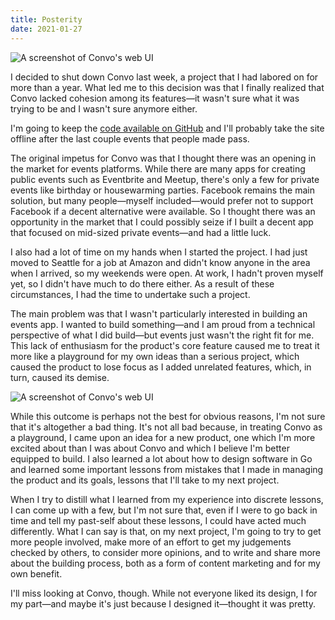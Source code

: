 ```yaml
---
title: Posterity
date: 2021-01-27
---
```


<p>
  <div class="fixed-img-spreader sixty-two">
    <div class="fixed-img-setter">
      <img src="{{ assets|key:'images/convo-1.png' }}"
        class="fixed-img"
        alt="A screenshot of Convo's web UI">
    </div>
  </div>
</p>

I decided to shut down Convo last week, a project that I had labored on for more than a year. What led me to this decision was that I finally realized that Convo lacked cohesion among its features—it wasn't sure what it was trying to be and I wasn't sure anymore either.

I'm going to keep the [code available on GitHub](https://github.com/hiconvo) and I'll probably take the site offline after the last couple events that people made pass.

The original impetus for Convo was that I thought there was an opening in the market for events platforms. While there are many apps for creating public events such as Eventbrite and Meetup, there's only a few for private events like birthday or housewarming parties. Facebook remains the main solution, but many people—myself included—would prefer not to support Facebook if a decent alternative were available. So I thought there was an opportunity in the market that I could possibly seize if I built a decent app that focused on mid-sized private events—and had a little luck.

I also had a lot of time on my hands when I started the project. I had just moved to Seattle for a job at Amazon and didn't know anyone in the area when I arrived, so my weekends were open. At work, I hadn't proven myself yet, so I didn't have much to do there either. As a result of these circumstances, I had the time to undertake such a project.

The main problem was that I wasn't particularly interested in building an events app. I wanted to build something—and I am proud from a technical perspective of what I did build—but events just wasn't the right fit for me. This lack of enthusiasm for the product's core feature caused me to treat it more like a playground for my own ideas than a serious project, which caused the product to lose focus as I added unrelated features, which, in turn, caused its demise.

<p>
  <div class="fixed-img-spreader seventy-five">
    <div class="fixed-img-setter">
      <img src="{{ assets|key:'images/convo-2.png' }}"
        class="fixed-img"
        alt="A screenshot of Convo's web UI">
    </div>
  </div>
</p>

While this outcome is perhaps not the best for obvious reasons, I'm not sure that it's altogether a bad thing. It's not all bad because, in treating Convo as a playground, I came upon an idea for a new product, one which I'm more excited about than I was about Convo and which I believe I'm better equipped to build. I also learned a lot about how to design software in Go and learned some important lessons from mistakes that I made in managing the product and its goals, lessons that I'll take to my next project.

When I try to distill what I learned from my experience into discrete lessons, I can come up with a few, but I'm not sure that, even if I were to go back in time and tell my past-self about these lessons, I could have acted much differently. What I can say is that, on my next project, I'm going to try to get more people involved, make more of an effort to get my judgements checked by others, to consider more opinions, and to write and share more about the building process, both as a form of content marketing and for my own benefit.

I'll miss looking at Convo, though. While not everyone liked its design, I for my part—and maybe it's just because I designed it—thought it was pretty.
